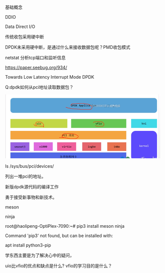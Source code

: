 基础概念

DDIO

Data Direct I/O



传统收包采用硬中断

DPDK未采用硬中断，是通过什么来接收数据包呢？PMD收包模式



netstat 分析tcp端口和监听信息

https://paper.seebug.org/934/



Towards Low Latency Interrupt Mode DPDK





Q:dpdk如何从pci地址读取数据包？

![image-20220626204220225](picture/image-20220626204220225.png)



ls /sys/bus/pci/devices/

列出一堆pci的地址。



新版dpdk源代码的编译工作



勇于接受新事物和新技术。

meson

ninja



root@haolipeng-OptiPlex-7090:~# pip3 install meson ninja

Command 'pip3' not found, but can be installed with:

apt install python3-pip



学东西主要是为了解决心中的疑问，

uio比vfio的优点和缺点是什么?
vfio的学习目的是什么？

